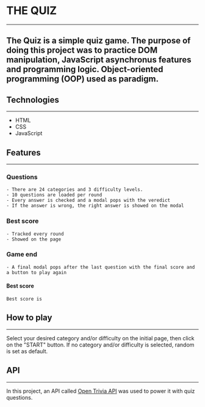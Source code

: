 # THE QUIZ

---

## **The Quiz** is a simple quiz game. The purpose of doing this project was to practice DOM manipulation, JavaScript asynchronus features and programming logic. **Object-oriented programming** (OOP) used as paradigm.

## Technologies

---

- HTML
- CSS
- JavaScript

## Features

---

### Questions

    - There are 24 categories and 3 difficulty levels.
    - 10 questions are loaded per round
    - Every answer is checked and a modal pops with the veredict
    - If the answer is wrong, the right answer is showed on the modal

### Best score

    - Tracked every round
    - Showed on the page

### Game end

    - A final modal pops after the last question with the final score and a button to play again

#### Best score

    Best score is

## How to play

---

Select your desired category and/or difficulty on the initial page, then click on the "START" button.
If no category and/or difficulty is selected, random is set as default.

## API

---

In this project, an API called [Open Trivia API](https://opentdb.com/) was used to power it with quiz questions.
